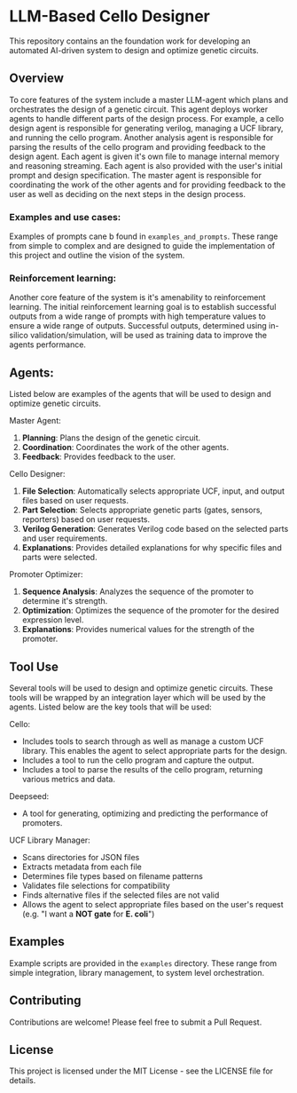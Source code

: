 # LLM-Based Cello Designer

This repository contains an the foundation work for developing an automated AI-driven system to design and optimize genetic circuits.

## Overview

To core features of the system include a master LLM-agent which plans and orchestrates the design of a genetic circuit. This agent deploys worker agents to handle different parts of the design process. For example, a cello design agent is responsible for generating verilog, managing a UCF library, and running the cello program. Another analysis agent is responsible for parsing the results of the cello program and providing feedback to the design agent. Each agent is given it's own file to manage internal memory and reasoning streaming. Each agent is also provided with the user's initial prompt and design specification. The master agent is responsible for coordinating the work of the other agents and for providing feedback to the user as well as deciding on the next steps in the design process. 

### Examples and use cases:
Examples of prompts cane b found in `examples_and_prompts`. These range from simple to complex and are designed to guide the implementation of this project and outline the vision of the system.

### Reinforcement learning:
Another core feature of the system is it's amenability to reinforcement learning. The initial reinforcement learning goal is to establish successful outputs from a wide range of prompts with high temperature values to ensure a wide range of outputs. Successful outputs, determined using in-silico validation/simulation, will be used as training data to improve the agents performance.

## Agents:

Listed below are examples of the agents that will be used to design and optimize genetic circuits.

Master Agent:

1. **Planning**: Plans the design of the genetic circuit.
2. **Coordination**: Coordinates the work of the other agents.
3. **Feedback**: Provides feedback to the user.

Cello Designer:

1. **File Selection**: Automatically selects appropriate UCF, input, and output files based on user requests.
2. **Part Selection**: Selects appropriate genetic parts (gates, sensors, reporters) based on user requests.
3. **Verilog Generation**: Generates Verilog code based on the selected parts and user requirements.
4. **Explanations**: Provides detailed explanations for why specific files and parts were selected.

Promoter Optimizer:

1. **Sequence Analysis**: Analyzes the sequence of the promoter to determine it's strength.
2. **Optimization**: Optimizes the sequence of the promoter for the desired expression level.
3. **Explanations**: Provides numerical values for the strength of the promoter.

## Tool Use

Several tools will be used to design and optimize genetic circuits. These tools will be wrapped by an integration layer which will be used by the agents. Listed below are the key tools that will be used:

Cello:
- Includes tools to search through as well as manage a custom UCF library. This enables the agent to select appropriate parts for the design.
- Includes a tool to run the cello program and capture the output.
- Includes a tool to parse the results of the cello program, returning various metrics and data.

Deepseed:
- A tool for generating, optimizing and predicting the performance of promoters.

UCF Library Manager:
- Scans directories for JSON files
- Extracts metadata from each file
- Determines file types based on filename patterns
- Validates file selections for compatibility
- Finds alternative files if the selected files are not valid
- Allows the agent to select appropriate files based on the user's request (e.g. "I want a **NOT gate** for **E. coli**")


## Examples

Example scripts are provided in the `examples` directory. These range from simple integration, library management, to system level orchestration.


## Contributing

Contributions are welcome! Please feel free to submit a Pull Request.

## License

This project is licensed under the MIT License - see the LICENSE file for details.




